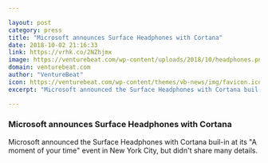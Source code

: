 ```yaml
---

layout: post
category: press
title: "Microsoft announces Surface Headphones with Cortana"
date: 2018-10-02 21:16:33
link: https://vrhk.co/2NZhjmx
image: https://venturebeat.com/wp-content/uploads/2018/10/headphones.png?fit=2449%2C1281&strip=all
domain: venturebeat.com
author: "VentureBeat"
icon: https://venturebeat.com/wp-content/themes/vb-news/img/favicon.ico
excerpt: "Microsoft announced the Surface Headphones with Cortana buil-in at its \"A moment of your time\" event in New York City, but didn't share many details."

---
```


### Microsoft announces Surface Headphones with Cortana

Microsoft announced the Surface Headphones with Cortana buil-in at its "A moment of your time" event in New York City, but didn't share many details.